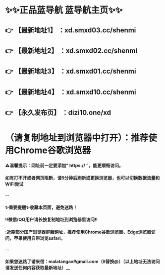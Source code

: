 # :sparkles::sparkles:正品蓝导航 蓝导航主页:sparkles::sparkles:

 :point_right: 【最新地址1】 ：xd.smxd03.cc/shenmi
 ------
 :point_right: 【最新地址2】 ：xd.smxd02.cc/shenmi
 ------
 :point_right: 【最新地址3】 ：xd.smxd01.cc/shenmi
 ------
 :point_right: 【最新地址4】 ：xd.smxd10.cc/shenmi
 ------
 :point_right: 【永久发布页】 ：dizi10.one/xd
 ------
# （请复制地址到浏览器中打开）：推荐使用Chrome谷歌浏览器
#### ⚠温馨提示：网址前一定要添加“ https:// ”，能更顺畅访问。
#### 如有打不开或者网页阻断，请5分钟后刷新或更换浏览器，也可以切换数据流量和WIFI尝试
--
#### :sparkles:重要提醒:sparkles:收藏本页面，避免迷路！
#### ‼️微信/QQ用户请长按复制地址到浏览器里访问‼
#### :近期部分国产浏览器屏蔽网址，推荐使用Chrome谷歌浏览器、Edge浏览器访问，苹果使用自带浏览safari。
--
#### 如果您迷路了请来信：malatangav#gmail.com（#替换@）（以上地址无法访问请发送任何内容获取最新地址）__

